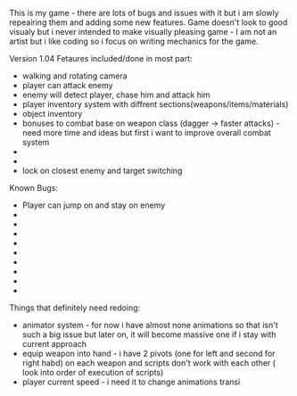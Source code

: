 This is my game - there are lots of bugs and issues with it but i am slowly repeairing them and adding some new features. Game doesn't look to good visualy but i never 
intended to make visually pleasing game - I am not an artist but i like coding so i focus on writing mechanics for the game.

Version 1.04
Fetaures included/done in most part:
- walking and rotating camera
- player can attack enemy
- enemy will detect player, chase him and attack him
- player inventory system with diffrent sections(weapons/items/materials)
- object inventory
- bonuses to combat base on weapon class (dagger -> faster attacks) - need more time and ideas but first i want to improve overall combat system
-
- 
- lock on closest enemy and target switching

Known Bugs:
- Player can jump on and stay on enemy
- 
- 
- 
- 
- 
- 
- 
- 
- 

Things that definitely need redoing:
- animator system - for now i have almost none animations so that isn't such a big issue but later on, it will become massive one if i stay with current approach
- equip weapon into hand - i have 2 pivots (one for left and second for right habd) on each weapon and scripts don't work with each other ( look into  order of execution of scripts)
- player current speed - i need it to change animations transi
